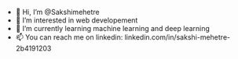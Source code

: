- 👋 Hi, I’m @Sakshimehetre
- 👀 I’m interested in web developement
- 🌱 I’m currently learning  machine learning and deep learning
- 📫 You can reach me on linkedin: linkedin.com/in/sakshi-mehetre-2b4191203

<!---
Sakshimehetre/Sakshimehetre is a ✨ special ✨ repository because its `README.md` (this file) appears on your GitHub profile.
You can click the Preview link to take a look at your changes.
--->
